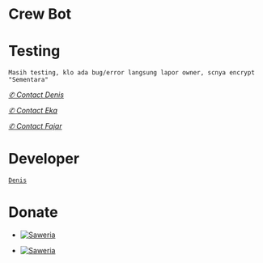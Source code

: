 # Crew Bot

# Testing


</p>

```Masih testing, klo ada bug/error langsung lapor owner, scnya encrypt "Sementara"```

[*✆ Contact Denis*](https://chat.whatsapp.com/IOVK5UkKVS31Ad1205zeaX)

[*✆ Contact Eka*](https://chat.whatsapp.com/IOVK5UkKVS31Ad1205zeaX)

[*✆ Contact Fajar*](https://chat.whatsapp.com/IOVK5UkKVS31Ad1205zeaX)



# Developer 
[`Denis`](https://github.com/dcode-denpa) 

# Donate 
* <a href="https://saweria.co/donate/Denisputra"><img alt="Saweria" src="https://img.shields.io/badge/Saweria-F16061?style=for-the-badge&logo=ko-fi&logoColor=white" /></a>

* <a href="https://saweria.co/donate/Ekadanuarta"><img alt="Saweria" src="https://img.shields.io/badge/Saweria-F16061?style=for-the-badge&logo=ko-fi&logoColor=white" /></a>

  
